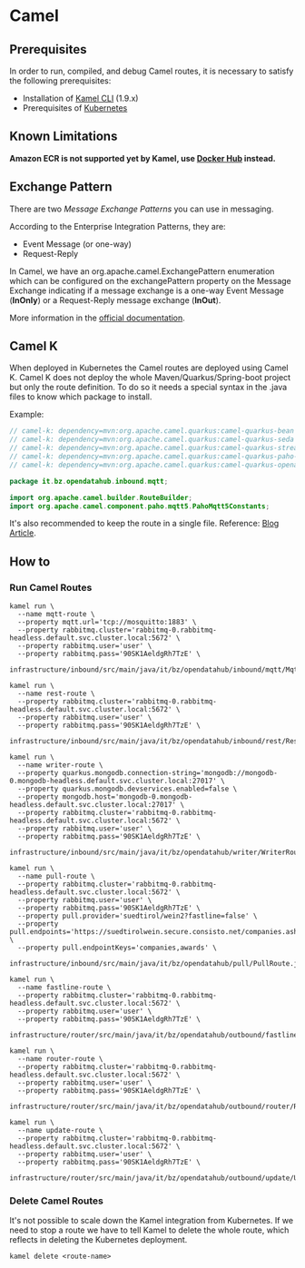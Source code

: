 # Camel

## Prerequisites

In order to run, compiled, and debug Camel routes, it is necessary to satisfy the following prerequisites:

- Installation of [Kamel CLI](https://camel.apache.org/camel-k/1.9.x/cli/cli.html) (1.9.x)
- Prerequisites of [Kubernetes](kubernetes.md#Prerequisites)

## Known Limitations

**Amazon ECR is not supported yet by Kamel, use [Docker Hub](https://hub.docker.com/) instead.**

## Exchange Pattern

There are two *Message Exchange Patterns* you can use in messaging.

According to the Enterprise Integration Patterns, they are:

- Event Message (or one-way)
- Request-Reply

In Camel, we have an org.apache.camel.ExchangePattern enumeration which can be configured on the exchangePattern property on the Message Exchange indicating if a message exchange is a one-way Event Message (**InOnly**) or a Request-Reply message exchange (**InOut**).

More information in the [official documentation](https://camel.apache.org/manual/exchange-pattern.html).

## Camel K

When deployed in Kubernetes the Camel routes are deployed using Camel K.
Camel K does not deploy the whole Maven/Quarkus/Spring-boot project but only the route definition. To do so it needs a special syntax in the .java files to know which package to install.

Example:
```java
// camel-k: dependency=mvn:org.apache.camel.quarkus:camel-quarkus-bean
// camel-k: dependency=mvn:org.apache.camel.quarkus:camel-quarkus-seda
// camel-k: dependency=mvn:org.apache.camel.quarkus:camel-quarkus-stream
// camel-k: dependency=mvn:org.apache.camel.quarkus:camel-quarkus-paho-mqtt5
// camel-k: dependency=mvn:org.apache.camel.quarkus:camel-quarkus-openapi-java

package it.bz.opendatahub.inbound.mqtt;

import org.apache.camel.builder.RouteBuilder;
import org.apache.camel.component.paho.mqtt5.PahoMqtt5Constants;
```

It's also recommended to keep the route in a single file.
Reference: [Blog Article](https://piotrminkowski.com/2020/12/08/apache-camel-k-and-quarkus-on-kubernetes/).

## How to

### Run Camel Routes

```
kamel run \
  --name mqtt-route \
  --property mqtt.url='tcp://mosquitto:1883' \
  --property rabbitmq.cluster='rabbitmq-0.rabbitmq-headless.default.svc.cluster.local:5672' \
  --property rabbitmq.user='user' \
  --property rabbitmq.pass='90SK1AeldgRh7TzE' \
    infrastructure/inbound/src/main/java/it/bz/opendatahub/inbound/mqtt/MqttRoute.java
```

```
kamel run \
  --name rest-route \
  --property rabbitmq.cluster='rabbitmq-0.rabbitmq-headless.default.svc.cluster.local:5672' \
  --property rabbitmq.user='user' \
  --property rabbitmq.pass='90SK1AeldgRh7TzE' \
    infrastructure/inbound/src/main/java/it/bz/opendatahub/inbound/rest/RestRoute.java
```

```
kamel run \
  --name writer-route \
  --property quarkus.mongodb.connection-string='mongodb://mongodb-0.mongodb-headless.default.svc.cluster.local:27017' \
  --property quarkus.mongodb.devservices.enabled=false \
  --property mongodb.host='mongodb-0.mongodb-headless.default.svc.cluster.local:27017' \
  --property rabbitmq.cluster='rabbitmq-0.rabbitmq-headless.default.svc.cluster.local:5672' \
  --property rabbitmq.user='user' \
  --property rabbitmq.pass='90SK1AeldgRh7TzE' \
    infrastructure/inbound/src/main/java/it/bz/opendatahub/writer/WriterRoute.java
```

```
kamel run \
  --name pull-route \
  --property rabbitmq.cluster='rabbitmq-0.rabbitmq-headless.default.svc.cluster.local:5672' \
  --property rabbitmq.user='user' \
  --property rabbitmq.pass='90SK1AeldgRh7TzE' \
  --property pull.provider='suedtirol/wein2?fastline=false' \
  --property pull.endpoints='https://suedtirolwein.secure.consisto.net/companies.ashx,https://suedtirolwein.secure.consisto.net/awards.ashx' \
  --property pull.endpointKeys='companies,awards' \
    infrastructure/inbound/src/main/java/it/bz/opendatahub/pull/PullRoute.java
```

```
kamel run \
  --name fastline-route \
  --property rabbitmq.cluster='rabbitmq-0.rabbitmq-headless.default.svc.cluster.local:5672' \
  --property rabbitmq.user='user' \
  --property rabbitmq.pass='90SK1AeldgRh7TzE' \
    infrastructure/router/src/main/java/it/bz/opendatahub/outbound/fastline/FastlineRoute.java
```

```
kamel run \
  --name router-route \
  --property rabbitmq.cluster='rabbitmq-0.rabbitmq-headless.default.svc.cluster.local:5672' \
  --property rabbitmq.user='user' \
  --property rabbitmq.pass='90SK1AeldgRh7TzE' \
    infrastructure/router/src/main/java/it/bz/opendatahub/outbound/router/RouterRoute.java
```

```
kamel run \
  --name update-route \
  --property rabbitmq.cluster='rabbitmq-0.rabbitmq-headless.default.svc.cluster.local:5672' \
  --property rabbitmq.user='user' \
  --property rabbitmq.pass='90SK1AeldgRh7TzE' \
    infrastructure/router/src/main/java/it/bz/opendatahub/outbound/update/UpdateRoute.java
```

### Delete Camel Routes
It's not possible to scale down the Kamel integration from Kubernetes.
If we need to stop a route we have to tell Kamel to delete the whole route, which reflects in deleting the Kubernetes deployment.

```
kamel delete <route-name>
```